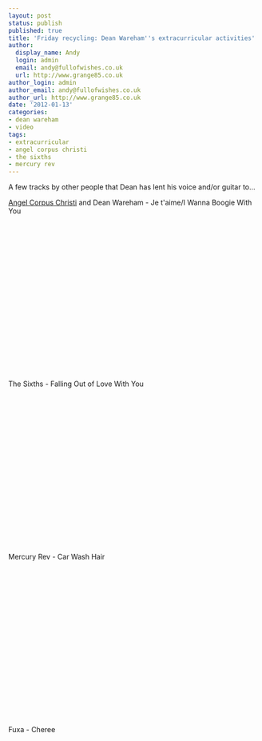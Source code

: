```yaml
---
layout: post
status: publish
published: true
title: 'Friday recycling: Dean Wareham''s extracurricular activities'
author:
  display_name: Andy
  login: admin
  email: andy@fullofwishes.co.uk
  url: http://www.grange85.co.uk
author_login: admin
author_email: andy@fullofwishes.co.uk
author_url: http://www.grange85.co.uk
date: '2012-01-13'
categories:
- dean wareham
- video
tags:
- extracurricular
- angel corpus christi
- the sixths
- mercury rev
---
```

<p>A few tracks by other people that Dean has lent his voice and/or guitar to...</p>
<p><a href="http://www.angelcorpuschristi.com/">Angel Corpus Christi</a> and Dean Wareham - Je t'aime/I Wanna Boogie With You<br />
<iframe class="aligncenter" width="420" height="315" https://www.youtube.com/embed/WNvzfy8zT44" frameborder="0" allowfullscreen></iframe></p>
<p>The Sixths - Falling Out of Love With You<br />
<iframe class="aligncenter" width="420" height="315" https://www.youtube.com/embed/Ephn8t-fU48" frameborder="0" allowfullscreen></iframe></p>
<p>Mercury Rev - Car Wash Hair<br />
<iframe class="aligncenter" width="420" height="315" https://www.youtube.com/embed/MVxAQLtpMBA" frameborder="0" allowfullscreen></iframe></p>
<p>Fuxa - Cheree<br />
<iframe class="aligncenter" width="420" height="315" https://www.youtube.com/embed/Ug55Cs2xxZM" frameborder="0" allowfullscreen></iframe></p>
